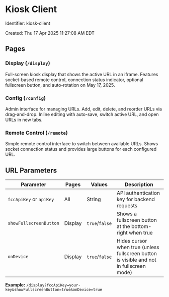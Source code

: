 # Kiosk Client

Identifier: kiosk-client

Created: Thu 17 Apr 2025 11:27:08 AM EDT

## Pages

### Display (`/display`)

Full-screen kiosk display that shows the active URL in an iframe. Features socket-based remote control, connection status indicator, optional fullscreen button, and auto-rotation on May 17, 2025.

### Config (`/config`)

Admin interface for managing URLs. Add, edit, delete, and reorder URLs via drag-and-drop. Inline editing with auto-save, switch active URL, and open URLs in new tabs.

### Remote Control (`/remote`)

Simple remote control interface to switch between available URLs. Shows socket connection status and provides large buttons for each configured URL.

## URL Parameters

| Parameter               | Pages   | Values         | Description                                                                             |
| ----------------------- | ------- | -------------- | --------------------------------------------------------------------------------------- |
| `fccApiKey` or `apiKey` | All     | String         | API authentication key for backend requests                                             |
| `showFullscreenButton`  | Display | `true`/`false` | Shows a fullscreen button at the bottom-right when true                                 |
| `onDevice`              | Display | `true`/`false` | Hides cursor when true (unless fullscreen button is visible and not in fullscreen mode) |

**Example:** `/display?fccApiKey=your-key&showFullscreenButton=true&onDevice=true`
